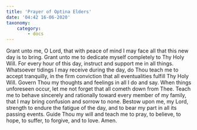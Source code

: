 ```yaml
---
title: 'Prayer of Optina Elders'
date: '04:42 16-06-2020'
taxonomy:
    category:
        - docs
---
```


Grant unto me, O Lord, that with peace of mind I may face all that this new day is to bring. Grant unto me to dedicate myself completely to Thy Holy Will. For every hour of this day, instruct and support me in all things. Whatsoever tidings I may receive during the day, do Thou teach me to accept tranquilly, in the firm conviction that all eventualities fulfill Thy Holy Will. Govern Thou my thoughts and feelings in all I do and say. When things unforeseen occur, let me not forget that all cometh down from Thee. Teach me to behave sincerely and rationally toward every member of my family, that I may bring confusion and sorrow to none. Bestow upon me, my Lord, strength to endure the fatigue of the day, and to bear my part in all its passing events. Guide Thou my will and teach me to pray, to believe, to hope, to suffer, to forgive, and to love. Amen.